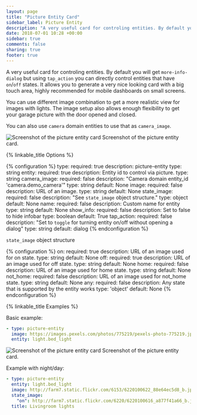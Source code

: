 ```yaml
---
layout: page
title: "Picture Entity Card"
sidebar_label: Picture Entity
description: "A very useful card for controling entities. By default you will get `more-info-dialog` but using `tap_action` you can directly control entities that have `on`/`off` states."
date: 2018-07-01 10:28 +00:00
sidebar: true
comments: false
sharing: true
footer: true
---
```


A very useful card for controling entities. By default you will get `more-info-dialog` but using `tap_action` you can directly control entities that have `on`/`off` states. It allows you to generate a very nice looking card with a big touch area, highly recommended for mobile dashboards on small screens.

You can use different image combination to get a more realistic view for images with lights. The image setup also allows enough flexibility to get your garage picture with the door opened and closed.

You can also use `camera` domain entities to use that as `camera_image`.

<p class='img'>
<img src='/images/lovelace/lovelace_picture_entity.gif' alt='Screenshot of the picture entity card'>
Screenshot of the picture entity card.
</p>

{% linkable_title Options %}

{% configuration %}
type:
  required: true
  description: picture-entity
  type: string
entity:
  required: true
  description: Entity id to control via picture.
  type: string
camera_image:
  required: false
  description: "Camera domain entity_id 'camera.demo_camera'"
  type: string
  default: None
image:
  required: false
  description: URL of an image.
  type: string
  default: None
state_image:
  required: false
  description: "See `state_image` object structure."
  type: object
  default: None
name:
  required: false
  description: Custom name for entity
  type: string
  default: None
show_info:
  required: false
  description: Set to false to hide infobar
  type: boolean
  default: True
tap_action:
  required: false
  description: "Set to `toggle` for turning entity on/off without opening a dialog"
  type: string
  default: dialog
{% endconfiguration %}

`state_image` object structure

{% configuration %}
on:
  required: true
  description: URL of an image used for on state.
  type: string
  default: None
off:
  required: true
  description: URL of an image used for off state.
  type: string
  default: None
home:
  required: false
  description: URL of an image used for home state.
  type: string
  default: None
not_home:
  required: false
  description: URL of an image used for not_home state.
  type: string
  default: None
any:
  required: false
  description: Any state that is supported by the entity works
  type: 'object'
  default: None
{% endconfiguration %}

{% linkable_title Examples %}

Basic example:

```yaml
- type: picture-entity
  image: https://images.pexels.com/photos/775219/pexels-photo-775219.jpeg?auto=compress&cs=tinysrgb&dpr=2&h=295&w=490
  entity: light.bed_light
```

<p class='img'>
<img src='/images/lovelace/lovelace_picture_entity_2.gif' alt='Screenshot of the picture entity card'>
Screenshot of the picture entity card.
</p>

Example with night/day:

```yaml
- type: picture-entity
  entity: light.bed_light
  image: http://farm7.static.flickr.com/6153/6220100622_88e64ec5d8_b.jpg
  state_image:
    "on": http://farm7.static.flickr.com/6220/6220100616_a877f41a66_b.jpg
  title: Livingroom lights
```
